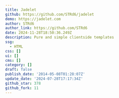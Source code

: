 ```yaml
---
title: Jadelet
github: https://github.com/STRd6/jadelet
demo: https://jadelet.com
author: STRd6
author_link: https://github.com/STRd6
date: 2024-11-28T18:50:36.249Z
description: Pure and simple clientside templates
ssg:
  - HTML
css: []
ui: []
cms: []
category: []
draft: false
publish_date: '2014-05-08T01:28:07Z'
update_date: '2024-07-28T17:17:34Z'
github_star: 378
github_fork: 11
---
```

